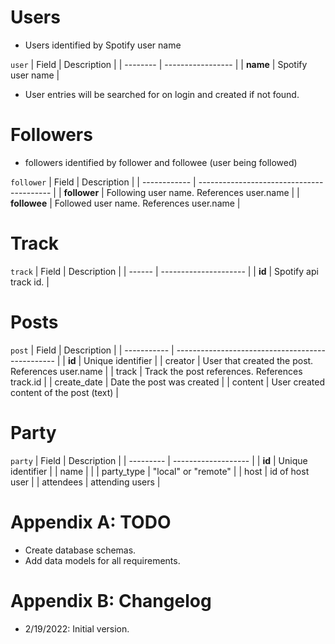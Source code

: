 # Users
- Users identified by Spotify user name

`user`
| Field    | Description       |
| -------- | ----------------- |
| **name** | Spotify user name |

- User entries will be searched for on login and created if not found.

# Followers
- followers identified by follower and followee (user being followed)

`follower`
| Field        | Description                               |
| ------------ | ----------------------------------------- |
| **follower** | Following user name. References user.name |
| **followee** | Followed user name. References user.name  |

# Track
`track`
| Field  | Description           |
| ------ | --------------------- |
| **id** | Spotify api track id. |

# Posts
`post`
| Field       | Description                                      |
| ----------- | ------------------------------------------------ |
| **id**      | Unique identifier                                |
| creator     | User that created the post. References user.name |
| track       | Track the post references. References track.id   |
| create_date | Date the post was created                        |
| content     | User created content of the post (text)          |

# Party
`party`
| Field     | Description         |
| --------- | ------------------- |
| **id**    | Unique identifier  |
| name      |                     |
| party_type      | "local" or "remote" |
| host      | id of host user     |
| attendees | attending users     |


# Appendix A: TODO
- Create database schemas.
- Add data models for all requirements.

# Appendix B: Changelog
- 2/19/2022: Initial version.